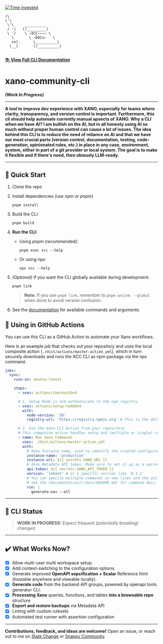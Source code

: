 [![Time invested](https://wakatime.com/badge/github/MihalyToth20/xano-community-cli.svg?style=social)](https://wakatime.com/badge/github/MihalyToth20/xano-community-cli)

[//]: # (ASCII art block for docs link)
```
(\
\'\
 \'\     __________
 / '|   ()_________)
 \ '/    \ ~XCC~~~~ \
   \       \ ~DOCs~   \
   ==).      \__________\
  (__)       ()__________)
  
```
[📚 **View Full CLI Documentation**](docs/README.md)

# xano-community-cli

**_(Work In Progress)_**

---

**A tool to improve dev experience with XANO, especially for teams where clarity, transparency, and version control is important. Furthermore, this cli should help automate currently manual apsects of XANO. Why a CLI when we have AI? I am bullish on the AI, but in all honesty using AI so much without proper human control can cause a lot of issues. The idea behind this CLI is to reduce the need of reliance on AI and that we have our most crucial parts (version control, documentation, testing, code-generation, opinionated rules, etc.) in place in any case, environment, system, either in part of a git provider or local system. The goal is to make it flexible and if there's need, then obiously LLM-ready.**


---

## 🚀 Quick Start

1. Clone the repo
2. Install dependencies _(use npm or pnpm)_
    ```
    pnpm install
    ```
3. Build the CLI
    ```
    pnpm build
    ```
4. **Run the CLI:**
    - Using pnpm (recommended):
      ```
      pnpm exec xcc --help
      ```
    - Or using npx:
      ```
      npx xcc --help
      ```

5. _(Optional)_ If you want the CLI globally available during development:
    ```
    pnpm link
    ```
    > **Note:** If you use `pnpm link`, remember to `pnpm unlink --global` when done to avoid version confusion.

6. See the [documentation](/docs/README.md) for available commands and arguments.

## 🤖 Using in GitHub Actions

You can use this CLI as a GitHub Action to automate your Xano workflows.

Here is an example job that checks out your repository and uses the local composite action (`./dist/actions/master-action.yml`), which in turn securely downloads and runs the XCC CLI as npm package via the npx command.

```yaml
jobs:
  sync:
    runs-on: ubuntu-latest

    steps:
      - uses: actions/checkout@v4

      # 1. Setup Node.js and authenticate to the npm registry
      - uses: actions/setup-node@v4
        with:
          node-version: '20'
          registry-url: 'https://registry.npmjs.org' # This is the default, but being explicit is good practice

      # 2. Use the Xano CLI Action from your repository
      # This composite action handles setup and (multiple or single) command execution by calling the published npm package.
      - name: Run Xano Commands
        uses: ./dist/actions/master-action.yml
        with:
          # Xano Instance name, used to identify the created configuration during command execution
          instance-name: 'production'
          instance-url: ${{ secrets.XANO_URL }}
          # Xano Metadata API token. Make sure to set it up as a secret
          api-token: ${{ secrets.XANO_API_TOKEN }}
          version: 'latest' # or a specific version like '0.1.1'
          # You can specify multiple commands in new lines and the action will execute them in order.
          # See the [documentation](/docs/README.md) for command docs.
          run: |
            generate-oas --all
```

---

## 🚧 CLI Status

> **WORK IN PROGRESS:**
> Expect frequent _(potentially breaking)_ changes!

---

## ✔️ What Works Now?

- [x] Allow multi-user multi workspace setup.
- [x] Add context-switching to the configuration options.
- [x] Generate improved **OpenAPI sepcification + Scalar** Reference html (hostable anywhere and viewable locally).
- [x] **Generate code** from the backend API groups, powered by openapi tools generator CLI.
- [x] **Processing Xano** queries, functions, and tables **into a browsable repo** structure
- [x] **Export and restore backups** via Metadata API
- [x] Linting with custom rulesets
- [x] Automated test runner with assertion configuration

---

**Contributions, feedback, and ideas are welcome!** Open an issue, or reach out to me on [State Change](https://statechange.ai/) or [Snappy Community](https://www.skool.com/snappy).

